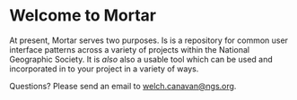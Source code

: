 # Welcome to Mortar

At present, Mortar serves two purposes. Is is a repository for common user interface patterns across a variety of projects within the National Geographic Society. It is <em>also</em> also a usable tool which can be used and incorporated in to your project in a variety of ways.

Questions? Please send an email to <welch.canavan@ngs.org>.
